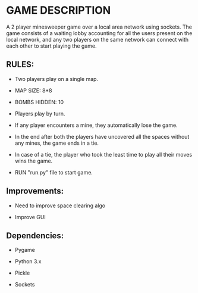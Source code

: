 # GAME DESCRIPTION

A 2 player minesweeper game over a local area network using sockets. The game consists of a waiting lobby accounting for all the users present on the local network, and any two players on the same network can connect with each other to start playing the game.

## RULES:

- Two players play on a single map.

- MAP SIZE: 8*8

- BOMBS HIDDEN: 10

- Players play by turn.

- If any player encounters a mine, they automatically lose the game.

- In the end after both the players have uncovered all the spaces without any mines, the game ends in a tie.

- In case of a tie, the player who took the least time to play all their moves wins the game.  

- RUN "run.py" file to start game.

## Improvements:

- Need to improve space clearing algo

- Improve GUI

## Dependencies:

- Pygame
  
- Python 3.x

- Pickle

- Sockets
